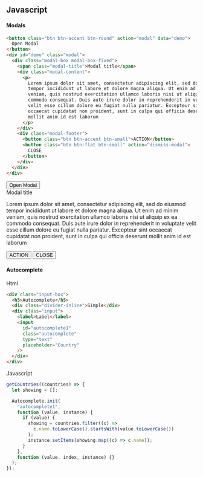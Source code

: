 ## Javascript

#### Modals

```html
<button class="btn btn-accent btn-round" action="modal" data="demo">
  Open Modal
</button>
<div id="demo" class="modal">
  <div class="modal-box modal-box-fixed">
    <span class="modal-title">Modal title</span>
    <div class="modal-content">
      <p>
        Lorem ipsum dolor sit amet, consectetur adipiscing elit, sed do eiusmod
        tempor incididunt ut labore et dolore magna aliqua. Ut enim ad minim
        veniam, quis nostrud exercitation ullamco laboris nisi ut aliquip ex ea
        commodo consequat. Duis aute irure dolor in reprehenderit in voluptate
        velit esse cillum dolore eu fugiat nulla pariatur. Excepteur sint
        occaecat cupidatat non proident, sunt in culpa qui officia deserunt
        mollit anim id est laborum
      </p>
    </div>
    <div class="modal-footer">
      <button class="btn btn-accent btn-small">ACTION</button>
      <button class="btn btn-flat btn-small" action="dismiss-modal">
        CLOSE
      </button>
    </div>
  </div>
</div>
```

<button class="btn btn-accent btn-round" action="modal" data="demo-modal"/>
Open Modal
</button>
<div id="demo-modal" class="modal">
   <div class="modal-box modal-box-fixed">
      <span class="modal-title">Modal title</span>
      <div class="modal-content">
         <p>
            Lorem ipsum dolor sit amet, consectetur adipiscing elit, sed
            do eiusmod tempor incididunt ut labore et dolore magna aliqua.
            Ut enim ad minim veniam, quis nostrud exercitation ullamco
            laboris nisi ut aliquip ex ea commodo consequat. Duis aute
            irure dolor in reprehenderit in voluptate velit esse cillum
            dolore eu fugiat nulla pariatur. Excepteur sint occaecat
            cupidatat non proident, sunt in culpa qui officia deserunt
            mollit anim id est laborum
         </p>
      </div>
      <div class="modal-footer">
         <button class="btn btn-accent btn-small">ACTION</button>
         <button class="btn btn-flat btn-small" action="dismiss-modal">
         CLOSE
         </button>
      </div>
   </div>
</div>

#### Autocomplete

Html

```html
<div class="input-box">
  <h5>Autocomplete</h5>
  <div class="divider-inline">Simple</div>
  <div class="input">
    <label>Label</label>
    <input
      id="autocomplete1"
      class="autocomplete"
      type="text"
      placeholder="Country"
    />
  </div>
</div>
```

Javascript

```js
getCountries((countries) => {
  let showing = [];

  Autocomplete.init(
    "autocomplete1",
    function (value, instance) {
      if (value) {
        showing = countries.filter((c) =>
          c.name.toLowerCase().startsWith(value.toLowerCase())
        );
        instance.setItems(showing.map((c) => c.name));
      }
    },
    function (value, index, instance) {}
  );
});
```
